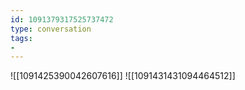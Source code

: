 ```yaml
---
id: 1091379317525737472
type: conversation
tags:
- 
---
```

![[1091425390042607616]]
![[1091431431094464512]]

